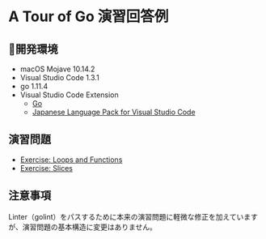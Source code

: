 # A Tour of Go 演習回答例
## 開発環境
* macOS Mojave 10.14.2
* Visual Studio Code 1.3.1
* go 1.11.4
* Visual Studio Code Extension
  * [Go](https://marketplace.visualstudio.com/items?itemName=ms-vscode.Go)
  * [Japanese Language Pack for Visual Studio Code](https://marketplace.visualstudio.com/items?itemName=MS-CEINTL.vscode-language-pack-ja)

## 演習問題
* [Exercise: Loops and Functions](https://go-tour-jp.appspot.com/flowcontrol/8)
* [Exercise: Slices](https://go-tour-jp.appspot.com/moretypes/18)

## 注意事項
Linter（golint）をパスするために本来の演習問題に軽微な修正を加えていますが、演習問題の基本構造に変更はありません。
